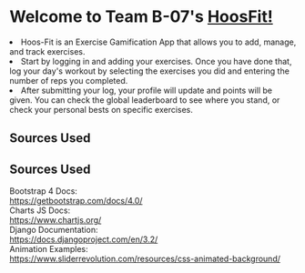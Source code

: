 # Welcome to Team B-07's [HoosFit!](https://hoos-fit.herokuapp.com)

<li>Hoos-Fit is an Exercise Gamification App that allows you to add, manage, and track exercises.</li>

<li>Start by logging in and adding your exercises. Once you have done that, log your day's workout by selecting the exercises you did and entering the number of reps you completed.</li>

<li>After submitting your log, your profile will update and points will be given. You can check the global leaderboard to see where you stand, or check your personal bests on specific exercises.</li>



## Sources Used

## Sources Used

Bootstrap 4 Docs: 
<br/>
https://getbootstrap.com/docs/4.0/
<br/>
Charts JS Docs:
<br/>
https://www.chartjs.org/
<br/>
Django Documentation:
<br/>
https://docs.djangoproject.com/en/3.2/
<br/>
Animation Examples:
<br/>
https://www.sliderrevolution.com/resources/css-animated-background/
